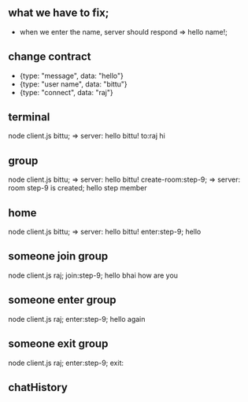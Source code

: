 ## what we have to fix;
- when we enter the name, server should respond => hello name!;

## change contract 
- {type: "message", data: "hello"}
- {type: "user name", data: "bittu"}
- {type: "connect", data: "raj"}

## terminal 
node client.js bittu;
=> server: hello bittu!
to:raj
hi

## group 
node client.js bittu;
=> server: hello bittu!
create-room:step-9;
=> server: room step-9 is created;
hello step member

## home
node client.js bittu;
=> server: hello bittu!
enter:step-9;
hello 

## someone join group
node client.js raj;
join:step-9;
hello bhai
how are you

## someone enter group
node client.js raj;
enter:step-9;
hello again

## someone exit group
node client.js raj;
enter:step-9;
exit:

## chatHistory